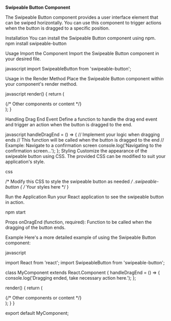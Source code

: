 **Swipeable Button Component**

The Swipeable Button component provides a user interface element that can be swiped horizontally. You can use this component to trigger actions when the button is dragged to a specific position.

Installation
You can install the Swipeable Button component using npm.
npm install swipeable-button

Usage
Import the Component
Import the Swipeable Button component in your desired file.

javascript
import SwipeableButton from 'swipeable-button';

Usage in the Render Method
Place the Swipeable Button component within your component's render method.

javascript
render() {
  return (
    <div>
      {/* Other components or content */}
      <SwipeableButton onDragEnd={this.handleDragEnd} />
    </div>
  );
}

Handling Drag End Event
Define a function to handle the drag end event and trigger an action when the button is dragged to the end.

javascript
handleDragEnd = () => {
  // Implement your logic when dragging ends
  // This function will be called when the button is dragged to the end
  // Example: Navigate to a confirmation screen
  console.log('Navigating to the confirmation screen...');
};
Styling
Customize the appearance of the swipeable button using CSS. The provided CSS can be modified to suit your application's style.

css

/* Modify this CSS to style the swipeable button as needed */
.swipeable-button {
  /* Your styles here */
}

Run the Application
Run your React application to see the swipeable button in action.

npm start

Props
onDragEnd (function, required): Function to be called when the dragging of the button ends.

Example
Here's a more detailed example of using the Swipeable Button component:

javascript

import React from 'react';
import SwipeableButton from 'swipeable-button';

class MyComponent extends React.Component {
  handleDragEnd = () => {
    console.log('Dragging ended, take necessary action here.');
  };

  render() {
    return (
      <div>
        {/* Other components or content */}
        <SwipeableButton onDragEnd={this.handleDragEnd} />
      </div>
    );
  }
}

export default MyComponent;
